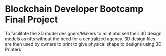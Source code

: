 # Blockchain Developer Bootcamp Final Project

To facilitate the 3D model designers/Makers  to  mint abd  sell their  3D design models as nfts without the need for a centralized agency. 3D design files are then used by owners  to print to give physical shape to designs using 3D Printers

# 